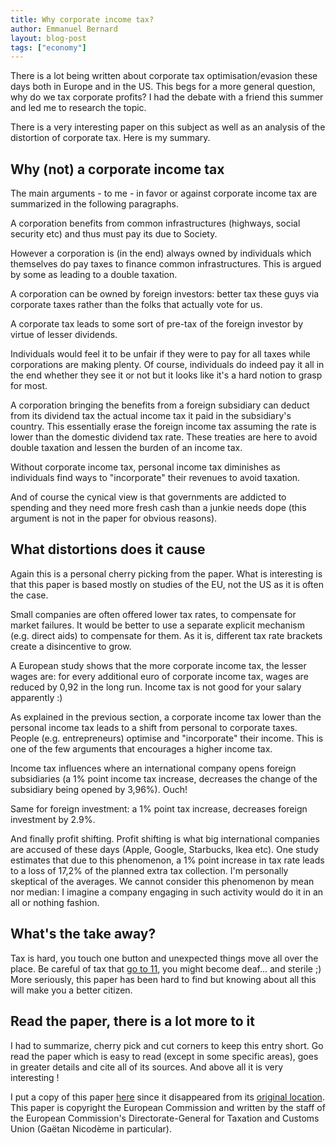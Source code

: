 ```yaml
---
title: Why corporate income tax?
author: Emmanuel Bernard
layout: blog-post
tags: ["economy"]
---
```

There is a lot being written about corporate tax optimisation/evasion these days both in Europe and in the US.
This begs for a more general question, why do we tax corporate profits?
I had the debate with a friend this summer and led me to research the topic.

There is a very interesting paper on this subject as well as an analysis of the distortion of corporate tax.
Here is my summary.

## Why (not) a corporate income tax

The main arguments - to me - in favor or against corporate income tax are summarized in the following paragraphs.

A corporation benefits from common infrastructures (highways, social security etc) and thus must pay its due to Society.

However a corporation is (in the end) always owned by individuals which themselves do pay taxes to finance common infrastructures.
This is argued by some as leading to a double taxation.

A corporation can be owned by foreign investors: better tax these guys via corporate taxes rather than the folks that actually vote for us.

A corporate tax leads to some sort of pre-tax of the foreign investor by virtue of lesser dividends.

Individuals would feel it to be unfair if they were to pay for all taxes while corporations are making plenty.
Of course, individuals do indeed pay it all in the end whether they see it or not but it looks like it's a hard notion to grasp for most.

A corporation bringing the benefits from a foreign subsidiary can deduct from its dividend tax the actual income tax it paid in the subsidiary's country.
This essentially erase the foreign income tax assuming the rate is lower than the domestic dividend tax rate.
These treaties are here to avoid double taxation and lessen the burden of an income tax.

Without corporate income tax, personal income tax diminishes as individuals find ways to "incorporate" their revenues to avoid taxation.

And of course the cynical view is that governments are addicted to spending and they need more fresh cash than a junkie needs dope (this argument is not in the paper for obvious reasons).

## What distortions does it cause

Again this is a personal cherry picking from the paper.
What is interesting is that this paper is based mostly on studies of the EU, not the US as it is often the case.

Small companies are often offered lower tax rates, to compensate for market failures.
It would be better to use a separate explicit mechanism (e.g. direct aids) to compensate for them.
As it is, different tax rate brackets create a disincentive to grow.

A European study shows that the more corporate income tax, the lesser wages are: for every additional euro of corporate income tax, wages are reduced by 0,92 in the long run.
Income tax is not good for your salary apparently :)

As explained in the previous section, a corporate income tax lower than the personal income tax leads to a shift from personal to corporate taxes.
People (e.g. entrepreneurs) optimise and "incorporate" their income.
This is one of the few arguments that encourages a higher income tax.

Income tax influences where an international company opens foreign subsidiaries (a 1% point income tax increase, decreases the change of the subsidiary being opened by 3,96%).
Ouch!

Same for foreign investment: a 1% point tax increase, decreases foreign investment by 2.9%.

And finally profit shifting.
Profit shifting is what big international companies are accused of these days (Apple, Google, Starbucks, Ikea etc).
One study estimates that due to this phenomenon, a 1% point increase in tax rate leads to a loss of 17,2% of the planned extra tax collection.
I'm personally skeptical of the averages.
We cannot consider this phenomenon by mean nor median:
I imagine a company engaging in such activity would do it in an all or nothing fashion.

## What's the take away?

Tax is hard, you touch one button and unexpected things move all over the place.
Be careful of tax that [go to 11](https://en.wikipedia.org/wiki/Up_to_eleven), you might become deaf... and sterile ;)
More seriously, this paper has been hard to find but knowing about all this will make you a better citizen.

## Read the paper, there is a lot more to it

I had to summarize, cherry pick and cut corners to keep this entry short.
Go read the paper which is easy to read (except in some specific areas), goes in greater details and cite all of its sources.
And above all it is very interesting !

I put a copy of this paper [here](/assets/taxation_paper_15_en.pdf) since it disappeared from its [original location](http://ec.europa.eu/taxation_customs/resources/documents/taxation/gen_info/economic_analysis/tax_papers/taxation_paper_15_en.pdf).
This paper is copyright the European Commission and written by the staff of the European Commission's Directorate-General for Taxation and Customs Union (Gaëtan Nicodème in particular).
